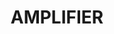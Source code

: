 ---
layout: firm_page
title: "AMPLIFIER"
id: "amplifierlab.io"
permalink: "/amplifieramplifierlab.io/"
website: "https://amplifierlab.io"
offices: "Berlin (Germany), London (United Kingdom)"
investment_stages: "Seed, Series A"
portfolio_companies: "Aether Bio, Bliq, Hexight, Hive, Humanising Autonomy, Micropsi Industries, Stealth, Seed, Trucksters, Yardlink, Hier Foods, Nautilus Labs, Mercado"
portfolio_link: "https://amplifierlab.io/#portfolio"
investment_markets: "Industrial, Logistics, Mobility"
founded_year: "2019"
description: "AMPLIFIER is a venture fund focused on supply chain resilience. Their mission is to solve challenging problems, transform industries, and invest in critical infrastructure and supply chain technologies for long-term economic resilience."
linkedin: "https://www.linkedin.com/company/amplifierlab/"
twitter: "https://twitter.com/amplifierlab"
instagram: ""
team_page: ""
investor_type: "Venture Capital"
crunchbase: "https://www.crunchbase.com/organization/amplifier-36cb"
pitchbook: ""

# SEO Optimization
meta_title: "AMPLIFIER - VC Firm - projectstartups.com"
meta_description: "AMPLIFIER, AMPLIFIER is a venture fund focused on supply chain resilience. Their mission is to solve challenging problems, transform industries, and invest in cr..."
meta_keywords: "AMPLIFIER, Industrial, Logistics, Mobility, VC firm, venture capital, startup investor, projectstartups.com"
canonical_url: "https://vc.projectstartups.com/amplifieramplifierlab.io/"
---